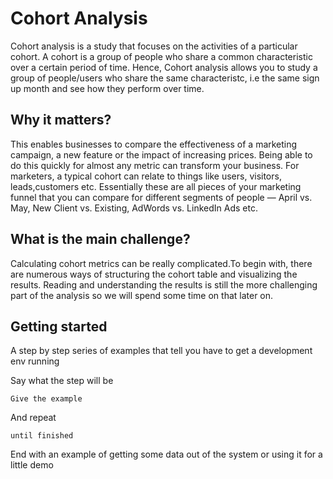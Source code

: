# Cohort Analysis

Cohort analysis is a study that focuses on the activities of a particular cohort. A cohort is a group of people who share a common characteristic over a certain period of time. Hence, Cohort analysis allows you to study a group of people/users who share the same characteristc, i.e the same sign up month and see how they perform over time.


## Why it matters?

This enables businesses to compare the effectiveness of a marketing campaign, a new feature or the impact of increasing prices. Being able to do this quickly for almost any metric can transform your business.
For marketers, a typical cohort can relate to things like users, visitors, leads,customers etc. Essentially these are all pieces of your marketing funnel that you can compare for different segments of people — April vs. May, New Client vs. Existing, AdWords vs. LinkedIn Ads etc.

## What is the main challenge?

Calculating cohort metrics can be really complicated.To begin with, there are numerous ways of structuring the cohort table and visualizing the results. Reading and understanding the results is still the more challenging part of the analysis so we will spend some time on that later on.


## Getting started

A step by step series of examples that tell you have to get a development env running

Say what the step will be

```
Give the example
```

And repeat

```
until finished
```

End with an example of getting some data out of the system or using it for a little demo



